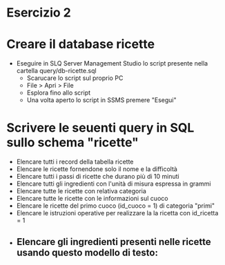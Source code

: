 # Esercizio 2

# Creare il database ricette

- Eseguire in SLQ Server Management Studio lo script presente nella cartella query/db-ricette.sql
  - Scarucare lo script sul proprio PC
  - File > Apri > File
  - Esplora fino allo script 
  - Una volta aperto lo script in SSMS premere "Esegui"
  
# Scrivere le seuenti query in SQL sullo schema "ricette"

- Elencare tutti i record della tabella ricette
- Elencare le ricette fornendone solo il nome e la difficoltà
- Elencare tutti i passi di ricette che durano più di 10 minuti
- Elencare tutti gli ingredienti con l'unità di misura espressa in grammi
- Elencare tutte le ricette con relativa categoria
- Elencare tutte le ricette con le informazioni sul cuoco
- Elencare le ricette del primo cuoco (id_cuoco = 1) di categoria "primi"
- Elencare le istruzioni operative per realizzare la la ricetta con id_ricetta = 1
- Elencare gli ingredienti presenti nelle ricette usando questo modello di testo:
  - 